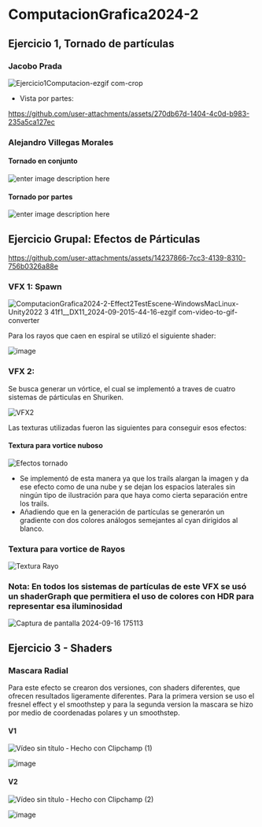# ComputacionGrafica2024-2
## Ejercicio 1, Tornado de partículas
### Jacobo Prada
![Ejercicio1Computacion-ezgif com-crop](https://github.com/user-attachments/assets/a5f8291a-c244-40b2-b5d8-a98472841acf)

  - Vista por partes:
    

https://github.com/user-attachments/assets/270db67d-1404-4c0d-b983-235a5ca127ec

### Alejandro Villegas Morales
#### Tornado en conjunto
![enter image description here](https://file.garden/ZllYcqgh4hF11eox/ComputacionGrafica/Tornado.gif)
#### Tornado por partes
![enter image description here](https://file.garden/ZllYcqgh4hF11eox/ComputacionGrafica/TornadoSeparado.gif)

## Ejercicio Grupal: Efectos de Párticulas



https://github.com/user-attachments/assets/14237866-7cc3-4139-8310-756b0326a88e

### VFX 1: Spawn

![ComputacionGrafica2024-2-Effect2TestEscene-WindowsMacLinux-Unity2022 3 41f1__DX11_2024-09-2015-44-16-ezgif com-video-to-gif-converter](https://github.com/user-attachments/assets/30dfc80d-fbb6-4457-b6ba-8fa842c8f11d)

Para los rayos que caen en espiral se utilizó el siguiente shader:

![image](https://github.com/user-attachments/assets/671ed6ff-6fd9-4421-a6ce-e97d475d48b0)



### VFX 2:
Se busca generar un vórtice, el cual se implementó a traves de cuatro sistemas de párticulas en Shuriken.

![VFX2](https://github.com/user-attachments/assets/8772f9c6-ec65-4b3d-bc69-c4280b2287d7)

Las texturas utilizadas fueron las siguientes para conseguir esos efectos:

#### Textura para vortice nuboso
![Efectos tornado](https://github.com/user-attachments/assets/066baa5f-ab51-4eb3-a391-dba8824d09b8)

- Se implementó de esta manera ya que los trails alargan la imagen y da ese efecto como de una nube y se dejan los espacios laterales sin ningún tipo de ilustración para que haya como cierta separación entre los trails.
- Añadiendo que en la generación de partículas se generarón un gradiente con dos colores análogos semejantes al cyan dirigidos al blanco.

### Textura para vortice de Rayos

![Textura Rayo](https://github.com/user-attachments/assets/253babd0-60b6-4b94-bbff-46ec8a7fea15)

### Nota: En todos los sistemas de partículas de este VFX se usó un shaderGraph que permitiera el uso de colores con HDR para representar esa iluminosidad

![Captura de pantalla 2024-09-16 175113](https://github.com/user-attachments/assets/33d82dc7-ceaa-4ac7-81b4-4e6eb964384a)




## Ejercicio 3 - Shaders

### Mascara Radial
Para este efecto se crearon dos versiones, con shaders diferentes, que ofrecen resultados ligeramente diferentes. Para la primera version se uso el fresnel effect y el smoothstep y para la segunda version la mascara se hizo por medio de coordenadas polares y un smoothstep.

#### V1
![Vídeo sin título ‐ Hecho con Clipchamp (1)](https://github.com/user-attachments/assets/210d7883-9c98-481d-84c1-50c12a4104f2)

![image](https://github.com/user-attachments/assets/796858a3-bc8a-4340-9069-7a2ec1a0bdee)


#### V2
![Vídeo sin título ‐ Hecho con Clipchamp (2)](https://github.com/user-attachments/assets/65087ef0-262b-440c-be47-4bbecd8273aa)

![image](https://github.com/user-attachments/assets/62af97de-0e0d-41a4-b907-71bd10db5ce2)

